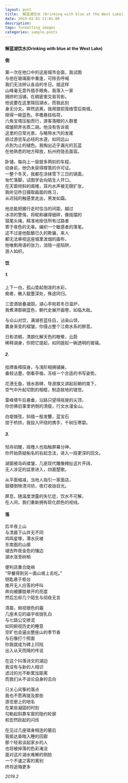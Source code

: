 ```yaml
---
layout: post
title:  解蓝湖饮水 (Drinking with blue at the West Lake)
date: 2019-02-01 21:01:00
description: 
tags: formatting images
categories: sample-posts
---
```


#### 解蓝湖饮水(Drinking with blue at the West Lake)

#### 倒

第一次在他口中的这座城市会面，我试图  
与他在玻璃窗中重逢，可除去呼喊  
我们无法辨认各自的冬日。就这样  
山峰毫无意外插手眼角，我落入一家  
拥挤的当铺，在稠密里交易背影。  
他说要在这里赎回湖水，而我此刻  
身无分文。猝然逃离，我用狼狈笼络雪后南城，  
赎得一碗蓝色。亭檐悬挂枯荷，  
六角宝塔压船而行，游客落眼的人群里  
褶皱把弄劣质二胡。他没有告诉我  
这里的日常光景，与略带水汽的发尾  
掠过游览车必经的水道，如同远山  
点到为止的褪色。我掏出近乎漏光的瓦蓝  
在他熟悉的地方释放，杭州府隐去面容。  

卧铺，每向上一层就多两刻的车程，  
动身前，他仍未获得撑篙的许可证。  
一整个冬天，我都在涂抹雪下三日的镜面，  
匆忙落脚，试图学会向陌生人开口。  
在天窗倾斜的阁楼，耳内水声被无限扩张，  
我听见昨日摄取画面的练习，  
从迟钝的触感里走出，黑发如霜。  

他总能把握行走时恰当的间距，越过  
冰凉的警惕，将昵称碾得细碎，像摇摆的  
彗尾头绳，精准地拴住所有过路者  
寄于夜色的无辜。编织一个敏感者的落笔。  
这不过是他酝酿已久的欺骗，来人  
都无法审视这座城里泼烟的画布，  
他唯剩用语的张力，消隐一座陷阱，  
游人如织。  

#### 饮

##### 1.
上下一白，孤山垫起倒泼的水彩，  
痴者，散入靛墨深处，殊途同归。  

三壶酒层叠凝固，湖心亭宛若冬日温炉，  
我煮沸那碗蓝色，朝代史展开画卷，如临大敌。  

与众山对饮，满湖苍蓝任舀，沾染山领，  
置身渐变的褶皱，你侵占整个江南水系的醉意。  

日影浓稠，清朗化解天色的眼晕，云蔚  
稀释湖身，你把它提起，如同提起一碗透明的玻璃。  

##### 2.
挂牌香樟探身，与浅阶相拥铺展，  
垂枝沾墨，倒看亭楹，冻结一个合适的书写姿势。  

花港无鱼，镜水吞碑，导游旗又讲起前朝的南下，  
空气中升起切割的相框，制造故地的错觉。  

雷峰塔午后悬垂，沿路只望得摇晃的尖顶，  
你仿佛旧事里坍倒的清瘦，行文水漫金山。  

白堤拨弦，斜插一股发簪，蓝宝石  
捏于桥拱，我投入环绕的携手，千树压寒碧。  

##### 3.
轻舟初醒，摇橹人也指触屏幕分神，  
你开始质疑船名的右起念法，进入一段更深的回文。  

湖面被岛屿揉皱，几座现代雕像摊扯这片开阔，  
无人涉足的盆景进入，四面楚歌。  

从平面缩减，当地人指引一家面店，  
鼓楼倒映清河坊，夜灯收拢目光。  

屏息，随温度泄露的失忆症，饮水不可解，  
在人间，我们重新拥有软化颜色的视线。  

#### 落

后半夜上山  
与清晨下山并无不同  
鸡鸣星啄，潭水灰棱  
东南面的山廓  
褪去昨夜金色的镶边  
湖水涨至树梢  

便利店重合陡峭  
“早餐得到另一面山坡上去吃。”  
钥匙悬于柜台  
推开无人应答的呼叫  
奔向被朦胧晕开的亮度  
然后忘却几个陌生与彻夜无言  

清晨，俯视银色的霾  
几座未见的庙宇收拢乳白  
与七路公交掺混  
如同俯视历史的睡意  
空旷也会逼出整座山的季节香  
与石像打个照面  
你我就成为碑上凹陷  
出入从天而降的传说  

在这个抖落诗文的湖边  
我没有与新的人相识  
滤过的光不断累加距离  
而我们从不谈论自身的去向  

只关心风筝的落点  
我也不愿再提及那些  
游览册上的地名  
在某些凝固的时刻  
勾勒起斜靠车窗的隐约轮廓  
和忽然跃起的闪烁  

在见过几座错身相连的墓后  
我抵达昏暗入睡的回廊  
那个轻易谈起家乡的人  
也将被掉落的色彩淹没  
面对这片湖水难解的侧脸  
一个不速之客的离别  
终将追悔更多  

*2019.2*